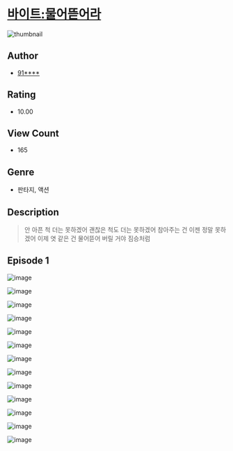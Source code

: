 # [바이트:물어뜯어라](https://comic.naver.com/challenge/list?titleId=810022)
![thumbnail](https://image-comic.pstatic.net/user_contents_data/challenge_comic/2023/05/23/200367/upload_3978701796661213488_480x623.jpeg)

## Author
- [91****](https://comic.naver.com/artistTitle?id=200367)

## Rating
- 10.00

## View Count
- 165

## Genre
- 판타지, 액션

## Description
> 안 아픈 척 더는 못하겠어 괜찮은 척도 더는 못하겠어 참아주는 건 이젠 정말 못하겠어 이제 엿 같은 건 물어뜯어 버릴 거야 짐승처럼


## Episode 1
![image](https://image-comic.pstatic.net/user_contents_data/challenge_comic/2023/05/23/200367/upload_7090136290950341681.jpeg)

![image](https://image-comic.pstatic.net/user_contents_data/challenge_comic/2023/05/23/200367/upload_7364903143666181732.jpeg)

![image](https://image-comic.pstatic.net/user_contents_data/challenge_comic/2023/05/23/200367/upload_7219943349466248502.jpeg)

![image](https://image-comic.pstatic.net/user_contents_data/challenge_comic/2023/05/23/200367/upload_7378131178326615096.jpeg)

![image](https://image-comic.pstatic.net/user_contents_data/challenge_comic/2023/05/23/200367/upload_7233404855811127346.jpeg)

![image](https://image-comic.pstatic.net/user_contents_data/challenge_comic/2023/05/23/200367/upload_3846694645294851637.jpeg)

![image](https://image-comic.pstatic.net/user_contents_data/challenge_comic/2023/05/23/200367/upload_3559305378308568163.jpeg)

![image](https://image-comic.pstatic.net/user_contents_data/challenge_comic/2023/05/23/200367/upload_3546082665246897458.jpeg)

![image](https://image-comic.pstatic.net/user_contents_data/challenge_comic/2023/05/23/200367/upload_3990582032583700537.jpeg)

![image](https://image-comic.pstatic.net/user_contents_data/challenge_comic/2023/05/23/200367/upload_3833466197562898231.jpeg)

![image](https://image-comic.pstatic.net/user_contents_data/challenge_comic/2023/05/23/200367/upload_3487303876560236592.jpeg)

![image](https://image-comic.pstatic.net/user_contents_data/challenge_comic/2023/05/23/200367/upload_7162519340413629030.jpeg)

![image](https://image-comic.pstatic.net/user_contents_data/challenge_comic/2023/05/23/200367/upload_3833469527001412961.jpeg)

